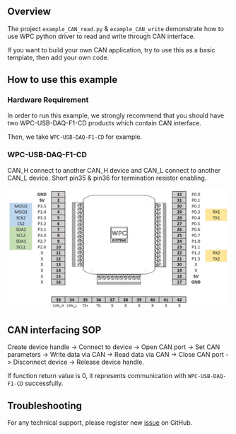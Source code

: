 ## Overview

The project `example_CAN_read.py` & `example_CAN_write` demonstrate how to use WPC python driver to read and write through CAN interface.

If you want to build your own CAN application, try to use this as a basic template, then add your own code.

## How to use this example

### Hardware Requirement

In order to run this example, we strongly recommend that you should have two WPC-USB-DAQ-F1-CD products which contain CAN interface.

Then, we take `WPC-USB-DAQ-F1-CD` for example.

### WPC-USB-DAQ-F1-CD

CAN_H connect to another CAN_H device and CAN_L connect to another CAN_L device. Short pin35 & pin36 for termination resistor enabling.
 

<img src="https://github.com/WPC-Systems-Ltd/WPC_Python_driver_release/blob/main/Reference/Pinouts/USB-DAQ-F1-CD.JPG" alt="drawing" width="600"/>


## CAN interfacing SOP 

Create device handle -> Connect to device -> Open CAN port -> Set CAN parameters -> Write data via CAN -> Read data via CAN -> Close CAN port -> Disconnect device -> Release device handle.

If function return value is 0, it represents communication with `WPC-USB-DAQ-F1-CD` successfully.

## Troubleshooting

For any technical support, please register new [issue](https://github.com/WPC-Systems-Ltd/WPC_Python_driver_release/issues) on GitHub.